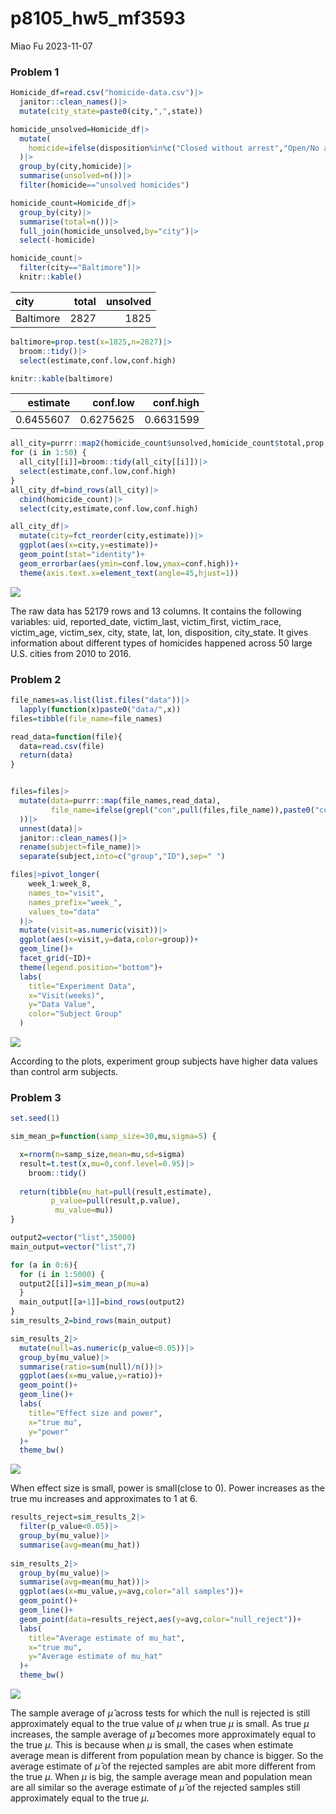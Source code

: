 p8105_hw5_mf3593
================
Miao Fu
2023-11-07

### Problem 1

``` r
Homicide_df=read.csv("homicide-data.csv")|>
  janitor::clean_names()|>
  mutate(city_state=paste0(city,",",state))

homicide_unsolved=Homicide_df|>
  mutate(
    homicide=ifelse(disposition%in%c("Closed without arrest","Open/No arrest"),"unsolved homicides","solved homicides")
  )|>
  group_by(city,homicide)|>
  summarise(unsolved=n())|>
  filter(homicide=="unsolved homicides")

homicide_count=Homicide_df|>
  group_by(city)|>
  summarise(total=n())|>
  full_join(homicide_unsolved,by="city")|>
  select(-homicide)

homicide_count|>
  filter(city=="Baltimore")|>
  knitr::kable()
```

| city      | total | unsolved |
|:----------|------:|---------:|
| Baltimore |  2827 |     1825 |

``` r
baltimore=prop.test(x=1825,n=2827)|>
  broom::tidy()|>
  select(estimate,conf.low,conf.high)

knitr::kable(baltimore)
```

|  estimate |  conf.low | conf.high |
|----------:|----------:|----------:|
| 0.6455607 | 0.6275625 | 0.6631599 |

``` r
all_city=purrr::map2(homicide_count$unsolved,homicide_count$total,prop.test)
for (i in 1:50) {
  all_city[[i]]=broom::tidy(all_city[[i]])|>
  select(estimate,conf.low,conf.high)
}
all_city_df=bind_rows(all_city)|>
  cbind(homicide_count)|>
  select(city,estimate,conf.low,conf.high)

all_city_df|>
  mutate(city=fct_reorder(city,estimate))|>
  ggplot(aes(x=city,y=estimate))+
  geom_point(stat="identity")+
  geom_errorbar(aes(ymin=conf.low,ymax=conf.high))+
  theme(axis.text.x=element_text(angle=45,hjust=1))
```

![](mf3593_files/figure-gfm/unnamed-chunk-1-1.png)<!-- -->

The raw data has 52179 rows and 13 columns. It contains the following
variables: uid, reported_date, victim_last, victim_first, victim_race,
victim_age, victim_sex, city, state, lat, lon, disposition, city_state.
It gives information about different types of homicides happened across
50 large U.S. cities from 2010 to 2016.

### Problem 2

``` r
file_names=as.list(list.files("data"))|>
  lapply(function(x)paste0("data/",x))
files=tibble(file_name=file_names)

read_data=function(file){
  data=read.csv(file)
  return(data)
}


files=files|>
  mutate(data=purrr::map(file_names,read_data),
         file_name=ifelse(grepl("con",pull(files,file_name)),paste0("control ",substring(file_name,10,11)),paste0("experiment ",substring(file_name,10,11))
  ))|>
  unnest(data)|>
  janitor::clean_names()|>
  rename(subject=file_name)|>
  separate(subject,into=c("group","ID"),sep=" ")

files|>pivot_longer(
    week_1:week_8,
    names_to="visit",
    names_prefix="week_",
    values_to="data"
  )|>
  mutate(visit=as.numeric(visit))|>
  ggplot(aes(x=visit,y=data,color=group))+
  geom_line()+
  facet_grid(~ID)+
  theme(legend.position="bottom")+
  labs(
    title="Experiment Data",
    x="Visit(weeks)",
    y="Data Value",
    color="Subject Group"
  )
```

![](mf3593_files/figure-gfm/unnamed-chunk-2-1.png)<!-- -->

According to the plots, experiment group subjects have higher data
values than control arm subjects.

### Problem 3

``` r
set.seed(1)

sim_mean_p=function(samp_size=30,mu,sigma=5) {

  x=rnorm(n=samp_size,mean=mu,sd=sigma)
  result=t.test(x,mu=0,conf.level=0.95)|>
    broom::tidy()
  
  return(tibble(mu_hat=pull(result,estimate),
         p_value=pull(result,p.value),
          mu_value=mu))
}

output2=vector("list",35000)
main_output=vector("list",7)

for (a in 0:6){
  for (i in 1:5000) {
  output2[[i]]=sim_mean_p(mu=a)
  }
  main_output[[a+1]]=bind_rows(output2)
}
sim_results_2=bind_rows(main_output)

sim_results_2|>
  mutate(null=as.numeric(p_value<0.05))|>
  group_by(mu_value)|>
  summarise(ratio=sum(null)/n())|>
  ggplot(aes(x=mu_value,y=ratio))+
  geom_point()+
  geom_line()+
  labs(
    title="Effect size and power",
    x="true mu",
    y="power"
  )+
  theme_bw()
```

![](mf3593_files/figure-gfm/unnamed-chunk-3-1.png)<!-- -->

When effect size is small, power is small(close to 0). Power increases
as the true mu increases and approximates to 1 at 6.

``` r
results_reject=sim_results_2|>
  filter(p_value<0.05)|>
  group_by(mu_value)|>
  summarise(avg=mean(mu_hat))
  
sim_results_2|>
  group_by(mu_value)|>
  summarise(avg=mean(mu_hat))|>
  ggplot(aes(x=mu_value,y=avg,color="all samples"))+
  geom_point()+
  geom_line()+
  geom_point(data=results_reject,aes(y=avg,color="null_reject"))+
  labs(
    title="Average estimate of mu_hat",
    x="true mu",
    y="Average estimate of mu_hat"
  )+
  theme_bw()
```

![](mf3593_files/figure-gfm/unnamed-chunk-4-1.png)<!-- -->

The sample average of $\hat{\mu}$ across tests for which the null is
rejected is still approximately equal to the true value of $\mu$ when
true $\mu$ is small. As true $\mu$ increases, the sample average of
$\hat{\mu}$ becomes more approximately equal to the true $\mu$. This is
because when $\mu$ is small, the cases when estimate average mean is
different from population mean by chance is bigger. So the average
estimate of $\hat{\mu}$ of the rejected samples are abit more different
from the true $\mu$. When $\mu$ is big, the sample average mean and
population mean are all similar so the average estimate of $\hat{\mu}$
of the rejected samples still approximately equal to the true $\mu$.
